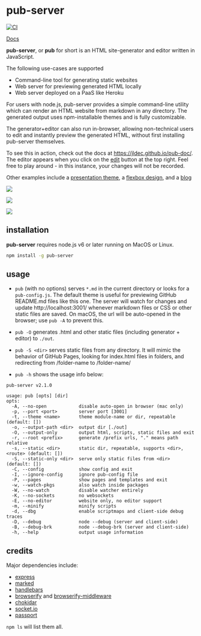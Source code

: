 
# pub-server
[![CI](https://github.com/jldec/pub-server/workflows/CI/badge.svg)](https://github.com/jldec/pub-server/actions)

[Docs](https://jldec.github.io/pub-doc/)

**pub-server**, or **pub** for short is an HTML site-generator and editor written in JavaScript.

The following use-cases are supported

- Command-line tool for generating static websites
- Web server for previewing generated HTML locally
- Web server deployed on a PaaS like Heroku


For users with node.js, pub-server provides a simple command-line utility which can render an HTML website from markdown in any directory. The generated output uses npm-installable themes and is fully customizable.

The generator+editor can also run in-browser, allowing non-technical users to edit and instantly preview the generated HTML, without first installing pub-server themselves.

To see this in action, check out the docs at https://jldec.github.io/pub-doc/. The editor appears when you click on the [edit](https://jldec.github.io/pub-doc/pub/?page=%2F) button at the top right.
Feel free to play around - in this instance, your changes will not be recorded.

Other examples include a [presentation theme](https://github.com/jldec/pub-sample-deck), a [flexbox design](https://github.com/jldec/pub-theme-brief), and a [blog](https://blog.pubblz.com/)


![](/screenshots/screen1.png)

![](/screenshots/screen.png)

![](/screenshots/screen2.png)

## installation

**pub-server** requires node.js v6 or later running on MacOS or Linux.

``` bash
npm install -g pub-server
```

## usage

- `pub` (with no options) serves `*.md` in the current directory or looks for a `pub-config.js`. The default theme is useful for previewing GitHub README.md files like this one. The server will watch for changes and update http://localhost:3001/ whenever markdown files or CSS or other static files are saved. On macOS, the url will be auto-opened in the browser; use `pub -A` to prevent this.

- `pub -O` generates .html and other static files (including generator + editor) to `./out`.

- `pub -S <dir>` serves static files from any directory. It will mimic the behavior of GitHub Pages, looking for index.html files in folders, and redirecting from /folder-name to /folder-name/

- `pub -h` shows the usage info below:

```
pub-server v2.1.0

usage: pub [opts] [dir]
opts:
  -A, --no-open            disable auto-open in browser (mac only)
  -p, --port <port>        server port [3001]
  -t, --theme <name>       theme module-name or dir, repeatable (default: [])
  -o, --output-path <dir>  output dir [./out]
  -O, --output-only        output html, scripts, static files and exit
  -r, --root <prefix>      generate /prefix urls, "." means path relative
  -s, --static <dir>       static dir, repeatable, supports <dir>,<route> (default: [])
  -S, --static-only <dir>  serve only static files from <dir> (default: [])
  -C, --config             show config and exit
  -I, --ignore-config      ignore pub-config file
  -P, --pages              show pages and templates and exit
  -w, --watch-pkgs         also watch inside packages
  -W, --no-watch           disable watcher entirely
  -K, --no-sockets         no websockets
  -E, --no-editor          website only, no editor support
  -m, --minify             minify scripts
  -d, --dbg                enable scriptmaps and client-side debug traces
  -D, --debug              node --debug (server and client-side)
  -B, --debug-brk          node --debug-brk (server and client-side)
  -h, --help               output usage information
```

## credits

Major dependencies include:

- [express](https://expressjs.com/)
- [marked](https://github.com/markedjs/marked)
- [handlebars](https://handlebarsjs.com/)
- [browserify](https://github.com/browserify/browserify) and [browserify-middleware](https://github.com/ForbesLindesay/browserify-middleware)
- [chokidar](https://github.com/paulmillr/chokidar)
- [socket.io](https://socket.io/)
- [passport](https://github.com/jaredhanson/passport)

`npm ls` will list them all.
